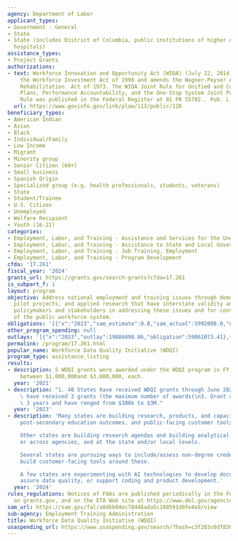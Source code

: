 ```yaml
---
agency: Department of Labor
applicant_types:
- Government - General
- State
- State (includes District of Columbia, public institutions of higher education and
  hospitals)
assistance_types:
- Project Grants
authorizations:
- text: Workforce Innovation and Opportunity Act (WIOA) (July 22, 2014), WIOA supersedes
    the Workforce Investment Act of 1998 and amends the Wagner-Peyser Act and the
    Rehabilitation  Act of 1973. The WIOA Joint Rule for Unified and Combined State
    Plans, Performance Accountability, and the One-Stop System Joint Provisions; Final
    Rule was published in the Federal Register at 81 FR 55792.. Pub. L. 113, 128.
  url: https://www.govinfo.gov/link/plaw/113/public/128
beneficiary_types:
- American Indian
- Asian
- Black
- Individual/Family
- Low Income
- Migrant
- Minority group
- Senior Citizen (60+)
- Small business
- Spanish Origin
- Specialized group (e.g. health professionals, students, veterans)
- State
- Student/Trainee
- U.S. Citizen
- Unemployed
- Welfare Recipient
- Youth (16-21)
categories:
- Employment, Labor, and Training - Assistance and Services for the Unemployed
- Employment, Labor, and Training - Assistance to State and Local Governments
- Employment, Labor, and Training - Job Training, Employment
- Employment, Labor, and Training - Program Development
cfda: '17.261'
fiscal_year: '2024'
grants_url: https://grants.gov/search-grants?cfda=17.261
is_subpart_f: 1
layout: program
objective: Address national employment and training issues through demonstrations,
  pilot projects, and applied research that have interstate validity and will aid
  policymakers and stakeholders in addressing these issues and for continuous improvement
  of the public workforce system.
obligations: '[{"x":"2023","sam_estimate":0.0,"sam_actual":5992000.0,"usa_spending_actual":55992000.0},{"x":"2024","sam_estimate":0.0,"sam_actual":5862000.0,"usa_spending_actual":70483622.2},{"x":"2025","sam_estimate":0.0,"sam_actual":6000000.0,"usa_spending_actual":0.0}]'
other_program_spending: null
outlays: '[{"x":"2023","outlay":19886090.86,"obligation":59061073.41},{"x":"2024","outlay":3393435.82,"obligation":67792658.59},{"x":"2025","outlay":0.0,"obligation":0.0}]'
permalink: /program/17.261.html
popular_name: Workforce Data Quality Initiative (WDQI)
program_type: assistance_listing
results:
- description: 5 WDQI grants were awarded under the WDQI program in FY 21, ranging
    between $1,000,000and $3,000,000, each.
  year: '2021'
- description: "1. 40 States have received WDQI grants through June 2023. \n2. 7 States\
    \ have received 3 grants (the maximum number of awards(\n3. Grant awards span\
    \ 3 years and have ranged from $300k to $3M."
  year: '2023'
- description: 'Many states are building research, products, and capacity around apprenticeship,
    post-secondary education outcomes, and public-facing customer tools.

    Other states are building research agendas and building analytical capacity within
    or across agencies, and at the state and/or local levels.

    Several states are pursuing ways to include/assess non-degree credentials and
    build customer-facing tools around these.

    A few states are experimenting with AI technologies to develop documentation,
    assure data quality, or support coding and product development.'
  year: '2024'
rules_regulations: Notices of FOAs are published periodically in the Federal Register,
  on grants.gov, and on the ETA Web site at https://www.dol.gov/agencies/eta/
sam_url: https://sam.gov/fal/a8dbb04ec78446ada5c190591d0fe4e9/view
sub-agency: Employment Training Administration
title: Workforce Data Quality Initiative (WDQI)
usaspending_url: https://www.usaspending.gov/search/?hash=c3f203c6df830808dd4e0028cc2e99ac
---
```

